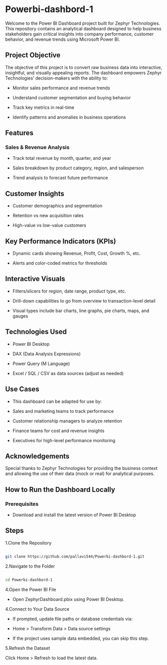 # Powerbi-dashbord-1
Welcome to the Power BI Dashboard project built for Zephyr Technologies. This repository contains an analytical dashboard designed to help business stakeholders gain critical insights into company performance, customer behavior, and revenue trends using Microsoft Power BI.

## Project Objective
The objective of this project is to convert raw business data into interactive, insightful, and visually appealing reports. The dashboard empowers Zephyr Technologies’ decision-makers with the ability to:

* Monitor sales performance and revenue trends

* Understand customer segmentation and buying behavior

* Track key metrics in real-time

* Identify patterns and anomalies in business operations

## Features
### Sales & Revenue Analysis
* Track total revenue by month, quarter, and year

* Sales breakdown by product category, region, and salesperson

* Trend analysis to forecast future performance

## Customer Insights
* Customer demographics and segmentation

* Retention vs new acquisition rates

* High-value vs low-value customers

## Key Performance Indicators (KPIs)

* Dynamic cards showing Revenue, Profit, Cost, Growth %, etc.

* Alerts and color-coded metrics for thresholds

## Interactive Visuals
* Filters/slicers for region, date range, product type, etc.

* Drill-down capabilities to go from overview to transaction-level detail

* Visual types include bar charts, line graphs, pie charts, maps, and gauges

## Technologies Used
* Power BI Desktop

* DAX (Data Analysis Expressions)

* Power Query (M Language)

* Excel / SQL / CSV as data sources (adjust as needed)

## Use Cases
* This dashboard can be adapted for use by:

* Sales and marketing teams to track performance

* Customer relationship managers to analyze retention

* Finance teams for cost and revenue insights

* Executives for high-level performance monitoring

## Acknowledgements
Special thanks to Zephyr Technologies for providing the business context and allowing the use of their data (mock or real) for analytical purposes.

## How to Run the Dashboard Locally
### Prerequisites
* Download and install the latest version of Power BI Desktop

## Steps
1.Clone the Repository

```bash

git clone https://github.com/pallavi544/Powerbi-dashbord-1.git

```

2.Navigate to the Folder

```bash

cd Powerbi-dashbord-1

```

4.Open the Power BI File

* Open ZephyrDashboard.pbix using Power BI Desktop.


4.Connect to Your Data Source

* If prompted, update file paths or database credentials via:

* Home > Transform Data > Data source settings

* If the project uses sample data embedded, you can skip this step.

5.Refresh the Dataset

Click Home > Refresh to load the latest data.







